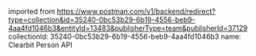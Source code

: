 imported from https://www.postman.com/v1/backend/redirect?type=collection&id=35240-0bc53b29-6b19-4556-beb9-4aa4fd1046b3&entityId=13483&publisherType=team&publisherId=37129
collectionId: 35240-0bc53b29-6b19-4556-beb9-4aa4fd1046b3
name: Clearbit Person API